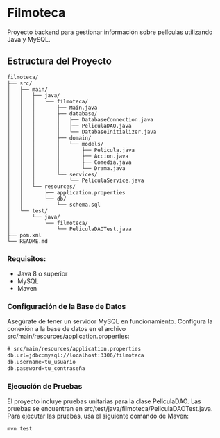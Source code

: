 # Filmoteca
Proyecto backend para gestionar información sobre películas utilizando Java y MySQL.

## Estructura del Proyecto

```plaintext
filmoteca/
├── src/
│   ├── main/
│   │   ├── java/
│   │   │   └── filmoteca/
│   │   │       ├── Main.java
│   │   │       ├── database/
│   │   │       │   ├── DatabaseConnection.java
│   │   │       │   ├── PeliculaDAO.java
│   │   │       │   └── DatabaseInitializer.java
│   │   │       ├── domain/
│   │   │       │   └── models/
│   │   │       │       ├── Pelicula.java
│   │   │       │       ├── Accion.java
│   │   │       │       ├── Comedia.java
│   │   │       │       └── Drama.java
│   │   │       └── services/
│   │   │           └── PeliculaService.java
│   │   └── resources/
│   │       ├── application.properties
│   │       └── db/
│   │           └── schema.sql
│   └── test/
│       └── java/
│           └── filmoteca/
│               └── PeliculaDAOTest.java
├── pom.xml
└── README.md
```

### Requisitos:

  - Java 8 o superior
  - MySQL
  - Maven

### Configuración de la Base de Datos

Asegúrate de tener un servidor MySQL en funcionamiento. 
Configura la conexión a la base de datos en el archivo src/main/resources/application.properties:

```dtd
# src/main/resources/application.properties
db.url=jdbc:mysql://localhost:3306/filmoteca
db.username=tu_usuario
db.password=tu_contraseña
```

### Ejecución de Pruebas

El proyecto incluye pruebas unitarias para la clase PeliculaDAO. Las pruebas se encuentran en src/test/java/filmoteca/PeliculaDAOTest.java.
Para ejecutar las pruebas, usa el siguiente comando de Maven:

```dtd
mvn test
```